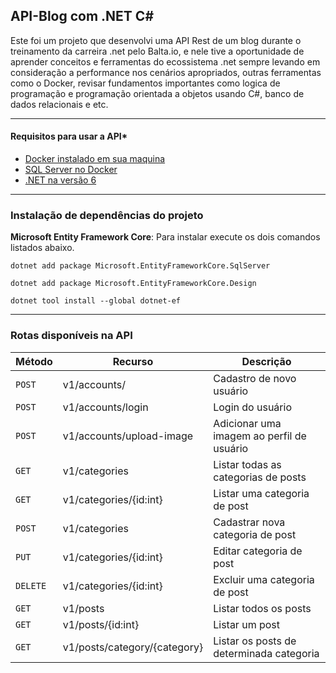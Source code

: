## API-Blog com .NET C#

Este foi um projeto que desenvolvi uma API Rest de um blog durante o treinamento da carreira .net pelo Balta.io, e nele tive a oportunidade de aprender conceitos e ferramentas do ecossistema .net sempre levando em consideração a performance nos cenários apropriados, outras ferramentas como o Docker, revisar fundamentos importantes como logica de programação e programação orientada a objetos usando C#, banco de dados relacionais e etc.

---

#### Requisitos para usar a API*
* [Docker instalado em sua maquina](https://balta.io/blog/docker-instalacao-configuracao-e-primeiros-passos)
* [SQL Server no Docker](https://balta.io/blog/sql-server-docker)
* [.NET na versão 6](https://dotnet.microsoft.com/en-us/download/dotnet/6.0)

---

### Instalação de dependências do projeto
**Microsoft Entity Framework Core**: Para instalar execute os dois comandos listados abaixo.

    dotnet add package Microsoft.EntityFrameworkCore.SqlServer

    dotnet add package Microsoft.EntityFrameworkCore.Design

    dotnet tool install --global dotnet-ef
---
### Rotas disponíveis na API

| Método | Recurso | Descrição |
|--|--|--|
| `POST` | v1/accounts/ | Cadastro de novo usuário |
| `POST` |  v1/accounts/login |  Login do usuário
| `POST` |  v1/accounts/upload-image | Adicionar uma imagem ao perfil de usuário
| `GET` |  v1/categories | Listar todas as categorias de posts
| `GET` |  v1/categories/{id:int} | Listar uma categoria de post 
| `POST` |  v1/categories | Cadastrar nova categoria de post
| `PUT` |  v1/categories/{id:int} |  Editar categoria de post
| `DELETE` |  v1/categories/{id:int} | Excluir uma categoria de post
| `GET` |  v1/posts |  Listar todos os posts
| `GET` |  v1/posts/{id:int} | Listar um post
| `GET` |  v1/posts/category/{category} | Listar os posts de determinada categoria
